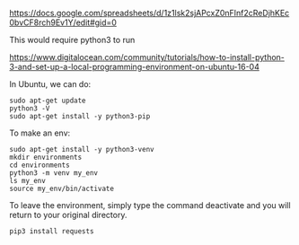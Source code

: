 https://docs.google.com/spreadsheets/d/1z1lsk2sjAPcxZ0nFInf2cReDjhKEc0bvCF8rch9Ev1Y/edit#gid=0

This would require python3 to run

https://www.digitalocean.com/community/tutorials/how-to-install-python-3-and-set-up-a-local-programming-environment-on-ubuntu-16-04

In Ubuntu, we can do:
```
sudo apt-get update
python3 -V
sudo apt-get install -y python3-pip
```
To make an env:
```
sudo apt-get install -y python3-venv
mkdir environments
cd environments
python3 -m venv my_env
ls my_env
source my_env/bin/activate
```
To leave the environment, simply type the command deactivate and you will return to your original directory.
```
pip3 install requests
```
